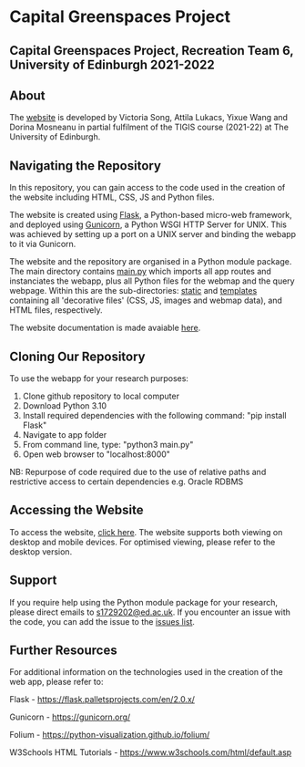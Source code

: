 # Capital Greenspaces Project
## Capital Greenspaces Project, Recreation Team 6, University of Edinburgh 2021-2022

## About    
The [website](https://www.geos.ed.ac.uk/dev/ARQI) is developed by Victoria Song, Attila Lukacs, Yixue Wang and Dorina Mosneanu in partial fulfilment of the TIGIS course (2021-22) at The University of Edinburgh.

## Navigating the Repository

In this repository, you can gain access to the code used in the creation of the website including HTML, CSS, JS and Python files. 

The website is created using [Flask](https://flask.palletsprojects.com/en/2.0.x/quickstart/), a Python-based micro-web framework, and deployed using [Gunicorn](https://gunicorn.org/#deployment), a Python WSGI HTTP Server for UNIX. This was achieved by setting up a port on a UNIX server and binding the webapp to it via Gunicorn.

The website and the repository are organised in a Python module package. The main directory contains [main.py](main.py) which imports all app routes and instanciates the webapp, plus all Python files for the webmap and the query webpage. Within this are the sub-directories: [static](static) and [templates](templates) containing all 'decorative files' (CSS, JS, images and webmap data), and HTML files, respectively.

The website documentation is made avaiable [here](Group_6_Documentation.pdf).

## Cloning Our Repository
To use the webapp for your research purposes:
1. Clone github repository to local computer
2. Download Python 3.10
3. Install required dependencies with the following command: "pip install Flask"
4. Navigate to app folder
5. From command line, type: "python3 main.py"
6. Open web browser to "localhost:8000"

NB: Repurpose of code required due to the use of relative paths and restrictive access to certain dependencies e.g. Oracle RDBMS


## Accessing the Website
To access the website, [click here](https://www.geos.ed.ac.uk/dev/ARQI). The website supports both viewing on desktop and mobile devices. For optimised viewing, please refer to the desktop version.

## Support
If you require help using the Python module package for your research, please direct emails to s1729202@ed.ac.uk. If you encounter an issue with the code, you can add the issue to the [issues list](https://github.com/attilacodes/Capital-Greenspaces-Project/issues).

## Further Resources
For additional information on the technologies used in the creation of the web app, please refer to:

Flask - https://flask.palletsprojects.com/en/2.0.x/

Gunicorn - https://gunicorn.org/

Folium - https://python-visualization.github.io/folium/

W3Schools HTML Tutorials - https://www.w3schools.com/html/default.asp
